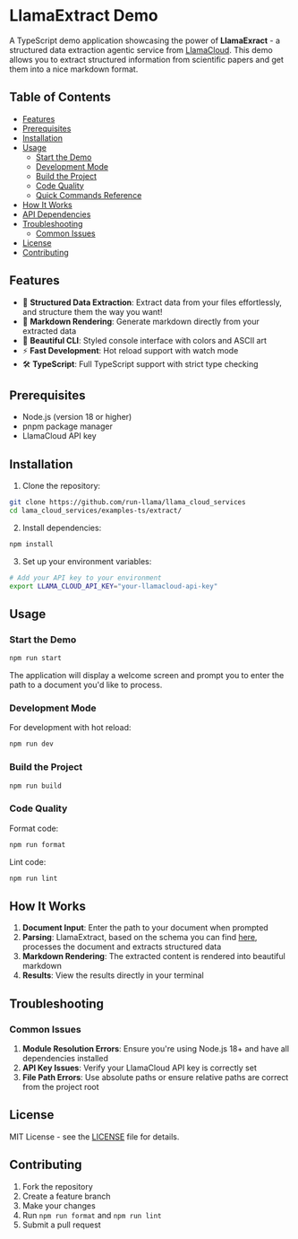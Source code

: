 # LlamaExtract Demo

A TypeScript demo application showcasing the power of **LlamaExract** - a structured data extraction agentic service from [LlamaCloud](https://cloud.llamaindex.ai). This demo allows you to extract structured information from scientific papers and get them into a nice markdown format.

## Table of Contents

- [Features](#features)
- [Prerequisites](#prerequisites)
- [Installation](#installation)
- [Usage](#usage)
  - [Start the Demo](#start-the-demo)
  - [Development Mode](#development-mode)
  - [Build the Project](#build-the-project)
  - [Code Quality](#code-quality)
  - [Quick Commands Reference](#quick-commands-reference)
- [How It Works](#how-it-works)
- [API Dependencies](#api-dependencies)
- [Troubleshooting](#troubleshooting)
  - [Common Issues](#common-issues)
- [License](#license)
- [Contributing](#contributing)

## Features

- 📄 **Structured Data Extraction**: Extract data from your files effortlessly, and structure them the way you want!
- 🤖 **Markdown Rendering**: Generate markdown directly from your extracted data
- 🎨 **Beautiful CLI**: Styled console interface with colors and ASCII art
- ⚡ **Fast Development**: Hot reload support with watch mode
- 🛠️ **TypeScript**: Full TypeScript support with strict type checking

## Prerequisites

- Node.js (version 18 or higher)
- pnpm package manager
- LlamaCloud API key

## Installation

1. Clone the repository:

```bash
git clone https://github.com/run-llama/llama_cloud_services
cd lama_cloud_services/examples-ts/extract/
```

2. Install dependencies:

```bash
npm install
```

3. Set up your environment variables:

```bash
# Add your API key to your environment
export LLAMA_CLOUD_API_KEY="your-llamacloud-api-key"
```

## Usage

### Start the Demo

```bash
npm run start
```

The application will display a welcome screen and prompt you to enter the path to a document you'd like to process.

### Development Mode

For development with hot reload:

```bash
npm run dev
```

### Build the Project

```bash
npm run build
```

### Code Quality

Format code:

```bash
npm run format
```

Lint code:

```bash
npm run lint
```

## How It Works

1. **Document Input**: Enter the path to your document when prompted
2. **Parsing**: LlamaExtract, based on the schema you can find [here](./src/schema.ts), processes the document and extracts structured data
3. **Markdown Rendering**: The extracted content is rendered into beautiful markdown
4. **Results**: View the results directly in your terminal

## Troubleshooting

### Common Issues

1. **Module Resolution Errors**: Ensure you're using Node.js 18+ and have all dependencies installed
2. **API Key Issues**: Verify your LlamaCloud API key is correctly set
3. **File Path Errors**: Use absolute paths or ensure relative paths are correct from the project root

## License

MIT License - see the [LICENSE](../../LICENSE) file for details.

## Contributing

1. Fork the repository
2. Create a feature branch
3. Make your changes
4. Run `npm run format` and `npm run lint`
5. Submit a pull request
